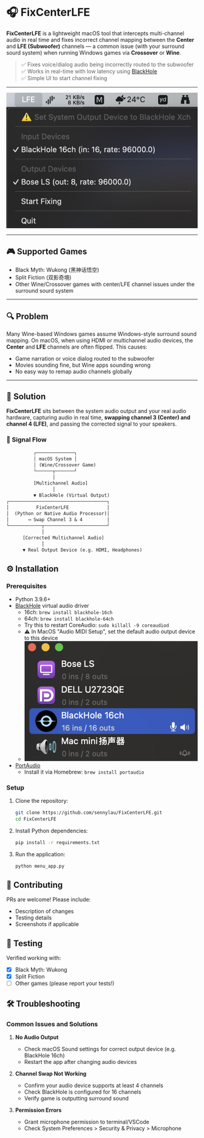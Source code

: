 # 🎧 FixCenterLFE

**FixCenterLFE** is a lightweight macOS tool that intercepts multi-channel audio in real time and fixes incorrect channel mapping between the **Center** and **LFE (Subwoofer)** channels — a common issue (with your surround sourd system) when running Windows games via **Crossover** or **Wine**.

> ✅ Fixes voice/dialog audio being incorrectly routed to the subwoofer  
> ✅ Works in real-time with low latency using [BlackHole](https://github.com/ExistentialAudio/BlackHole)  
> ✅ Simple UI to start channel fixing  
---
![BlackHole as Audio Output](Images/Menu.png)

---

## 🎮 Supported Games

- Black Myth: Wukong (黑神话悟空)
- Split Fiction (双影奇境)
- Other Wine/Crossover games with center/LFE channel issues under the surround sourd system
---

## 🔍 Problem

Many Wine-based Windows games assume Windows-style surround sound mapping. On macOS, when using HDMI or multichannel audio devices, the **Center** and **LFE** channels are often flipped. This causes:

- Game narration or voice dialog routed to the subwoofer
- Movies sounding fine, but Wine apps sounding wrong
- No easy way to remap audio channels globally

---

## 🎯 Solution

**FixCenterLFE** sits between the system audio output and your real audio hardware, capturing audio in real time, **swapping channel 3 (Center) and channel 4 (LFE)**, and passing the corrected signal to your speakers.

### 🧭 Signal Flow

```text
          ┌──────────────┐
          │ macOS System │
          │ (Wine/Crossover Game) 
          └──────┬───────┘
                 │
          [Multichannel Audio]
                 │
          ▼ BlackHole (Virtual Output)
┌────────────────────────────────────┐
│          FixCenterLFE              │
│  (Python or Native Audio Processor)│
│       ⟶ Swap Channel 3 & 4         │
└────────────┬───────────────────────┘
             │
      [Corrected Multichannel Audio]
             │
      ▼ Real Output Device (e.g. HDMI, Headphones)
```
## ⚙️ Installation

### Prerequisites
- Python 3.9.6+
- [BlackHole](https://github.com/ExistentialAudio/BlackHole) virtual audio driver
  - 16ch: `brew install blackhole-16ch`
  - 64ch: `brew install blackhole-64ch`
  - Try this to restart CoreAudio: `sudo killall -9 coreaudiod`
  - ⚠️ In MacOS "Audio MIDI Setup", set the default audio output device to this device
  - ![BlackHole as Audio Output](Images/BlackHole_as_Output.png)
- [PortAudio](https://github.com/PortAudio/portaudio)
  - Install it via Homebrew: `brew install portaudio`

### Setup
1. Clone the repository:
   ```bash
   git clone https://github.com/sennylau/FixCenterLFE.git
   cd FixCenterLFE
   ```

2. Install Python dependencies:
   ```bash
   pip install -r requirements.txt
   ```

3. Run the application:
   ```bash
   python menu_app.py
   ```
## 🤝 Contributing

PRs are welcome!
Please include:
- Description of changes
- Testing details
- Screenshots if applicable

## 🧪 Testing
Verified working with:
- [x] Black Myth: Wukong
- [x] Split Fiction
- [ ] Other games (please report your tests!)

## 🛠 Troubleshooting

### Common Issues and Solutions

1. **No Audio Output**
   - Check macOS Sound settings for correct output device (e.g. BlackHole 16ch)
   - Restart the app after changing audio devices

2. **Channel Swap Not Working**
   - Confirm your audio device supports at least 4 channels
   - Check BlackHole is configured for 16 channels
   - Verify game is outputting surround sound

3. **Permission Errors**
   - Grant microphone permission to terminal/VSCode
   - Check System Preferences > Security & Privacy > Microphone

